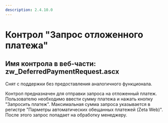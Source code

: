 ```yaml
---
description: 2.4.10.0
---
```


# Контрол "Запрос отложенного платежа"

## Имя контрола в веб-части: zw\_DeferredPaymentRequest.ascx

Снят с поддержки без предоставления аналогичного функционала.

Контрол предназначен для отправки запроса на отложенный платеж. Пользователю необходимо ввести сумму платежа и нажать кнопку "Запросить платеж". Максимальная сумма запроса указывается в регистре "Парметры автоматических обещанных платежей \(Zeta Web\)". После этого запрос попадает на обработку менеджеру.

